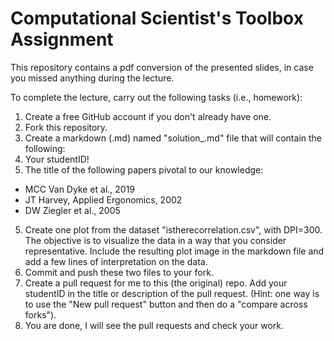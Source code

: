# Computational Scientist's Toolbox Assignment

This repository contains a pdf conversion of the presented slides, in case you missed anything during the lecture.

To complete the lecture, carry out the following tasks (i.e., homework):

1. Create a free GitHub account if you don't already have one.
2. Fork this repository.
3. Create a markdown (.md) named "solution_<your name>.md" file that will contain the following:
4. Your studentID!
5. The title of the following papers pivotal to our knowledge:
  - MCC Van Dyke et al., 2019
  - JT Harvey, Applied Ergonomics, 2002
  - DW Ziegler et al., 2005
5. Create one plot from the dataset "istherecorrelation.csv", with DPI=300. The objective is to visualize the data in a way that you consider representative. Include the resulting plot image in the markdown file and add a few lines of interpretation on the data.
6. Commit and push these two files to your fork.
7. Create a pull request for me to this (the original) repo. Add your studentID in the title or description of the pull request. 
  (Hint: one way is to use the "New pull request" button and then do a "compare across forks").
8. You are done, I will see the pull requests and check your work.
